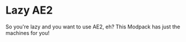# Lazy AE2

So you're lazy and you want to use AE2, eh? This Modpack has just the machines for you!
